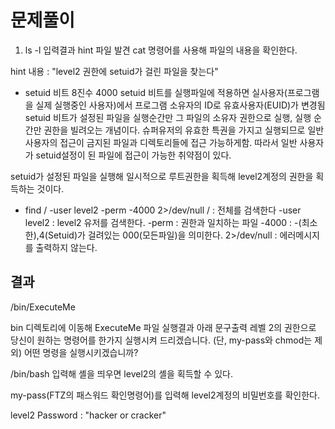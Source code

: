 # 문제풀이

1. ls -l 입력결과 hint 파일 발견
   cat 명령어를 사용해 파일의 내용을 확인한다.

hint 내용 : "level2 권한에 setuid가 걸린 파일을 찾는다"

- setuid 비트
  8진수 4000
  setuid 비트를 실행파일에 적용하면 실사용자(프로그램을 실제 실행중인 사용자)에서 프로그램 소유자의 ID로 유효사용자(EUID)가 변경됨
  setuid 비트가 설정된 파일을 실행순간만 그 파일의 소유자 권한으로 실행, 실행 순간만 권한을 빌려오는 개념이다. 슈퍼유저의 유효한 특권을 가지고 실행되므로 일반 사용자의 접근이 금지된 파일과 디렉토리들에 접근 가능하게함.
  따라서 일반 사용자가 setuid설정이 된 파일에 접근이 가능한 취약점이 있다.

setuid가 설정된 파일을 실행해 일시적으로 루트권한을 획득해 level2계정의 권한을 획득하는 것이다.

- find / -user level2 -perm -4000 2>/dev/null
  / : 전체를 검색한다
  -user level2 : level2 유저를 검색한다.
  -perm : 권한과 일치하는 파일
  -4000 : -(최소한),4(Setuid)가 걸려있는 000(모든파일)을 의미한다.
  2>/dev/null : 에러메시지를 출력하지 않는다.

## 결과

/bin/ExecuteMe

bin 디렉토리에 이동해 ExecuteMe 파일 실행결과 아래 문구출력
레벨 2의 권한으로 당신이 원하는 명령어를 한가지 실행시켜 드리겠습니다.
(단, my-pass와 chmod는 제외) 어떤 명령을 실행시키겠습니까?

/bin/bash 입력해 셸을 띄우면 level2의 셸을 획득할 수 있다.

my-pass(FTZ의 패스워드 확인명령어)를 입력해 level2계정의 비밀번호를 확인한다.

level2 Password : "hacker or cracker"
